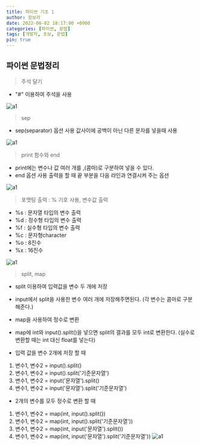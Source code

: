 ```yaml
---
title: 파이썬 기초 1
author: 함보라
date: 2022-06-02 18:17:00 +0900
categories: [파이썬, 문법]
tags: [개발자, 초보, 문법]
pin: true
---
```


## 파이썬 문법정리

> 주석 달기

- "#" 이용하여 주석을 사용

![a1](https://gkaqhfk.github.io/assets/img/a1.png)


> sep 

- sep(separator) 옵션 사용 값사이에 공백이 아닌 다른 문자를 넣을때 사용


![a1](https://gkaqhfk.github.io/assets/img/a2.png)


> print 함수와 end

- print에는 변수나 값 여러 개를 ,(콤마)로 구분하여 넣을 수 있다.
- end 옵션 사용 출력을 할 때 끝 부분을 다음 라인과 연결시켜 주는 옵션



![a1](https://gkaqhfk.github.io/assets/img/a4.png)

> 포맷팅 출력 : % 기호 사용, 변수값 출력 

- %s : 문자열 타입의 변수 출력
- %d : 정수형 타입의 변수 출력
- %f : 실수형 타입의 변수 출력
- %c : 문자형character
- %o : 8진수
- %x : 16진수


![a1](https://gkaqhfk.github.io/assets/img/a5.png)

> split, map

* split 이용하여 입력값을 변수 두 개에 저장
- input에서 split을 사용한 변수 여러 개에 저장해주면된다. (각 변수는 콤마로 구분해준다.)
* map을 사용하여 정수로 변환
- map에 int와 input().split()을 넣으면 split의 결과를 모두 int로 변환한다. (실수로 변환할 때는 int 대신 float를 넣는다)

* 입력 값을 변수 2개에 저장 할 때
1. 변수1, 변수2 = input().split()
2. 변수1, 변수2 = input().split('기준문자열')
3. 변수1, 변수2 = input('문자열').split()
4. 변수1, 변수2 = input('문자열').split('기준문자열')

* 2개의 변수를 모두 정수로 변환 할 때
1. 변수1, 변수2 = map(int, input().split())
2. 변수1, 변수2 = map(int, input().split('기준문자열'))
3. 변수1, 변수2 = map(int, input('문자열').split())
4. 변수1, 변수2 = map(int, input('문자열').split('기준문자열'))
![a1](https://gkaqhfk.github.io/assets/img/a6.png)

